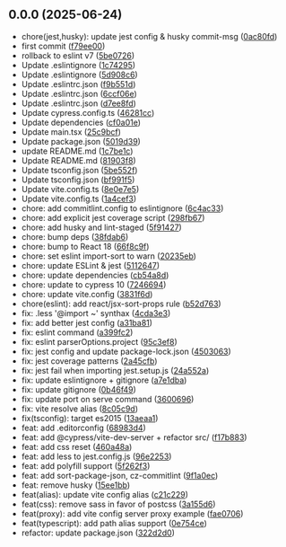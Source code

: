 ## 0.0.0 (2025-06-24)

* chore(jest,husky): update jest config & husky commit-msg ([0ac80fd](https://github.com/fabien-ml/react-ts-vite-template/commit/0ac80fd))
* first commit ([f79ee00](https://github.com/fabien-ml/react-ts-vite-template/commit/f79ee00))
* rollback to eslint v7 ([5be0726](https://github.com/fabien-ml/react-ts-vite-template/commit/5be0726))
* Update .eslintignore ([1c74295](https://github.com/fabien-ml/react-ts-vite-template/commit/1c74295))
* Update .eslintignore ([5d908c6](https://github.com/fabien-ml/react-ts-vite-template/commit/5d908c6))
* Update .eslintrc.json ([f9b551d](https://github.com/fabien-ml/react-ts-vite-template/commit/f9b551d))
* Update .eslintrc.json ([6ccf06e](https://github.com/fabien-ml/react-ts-vite-template/commit/6ccf06e))
* Update .eslintrc.json ([d7ee8fd](https://github.com/fabien-ml/react-ts-vite-template/commit/d7ee8fd))
* Update cypress.config.ts ([46281cc](https://github.com/fabien-ml/react-ts-vite-template/commit/46281cc))
* Update dependencies ([cf0a01e](https://github.com/fabien-ml/react-ts-vite-template/commit/cf0a01e))
* Update main.tsx ([25c9bcf](https://github.com/fabien-ml/react-ts-vite-template/commit/25c9bcf))
* Update package.json ([5019d39](https://github.com/fabien-ml/react-ts-vite-template/commit/5019d39))
* update README.md ([1c7be1c](https://github.com/fabien-ml/react-ts-vite-template/commit/1c7be1c))
* Update README.md ([81903f8](https://github.com/fabien-ml/react-ts-vite-template/commit/81903f8))
* Update tsconfig.json ([5be552f](https://github.com/fabien-ml/react-ts-vite-template/commit/5be552f))
* Update tsconfig.json ([bf991f5](https://github.com/fabien-ml/react-ts-vite-template/commit/bf991f5))
* Update vite.config.ts ([8e0e7e5](https://github.com/fabien-ml/react-ts-vite-template/commit/8e0e7e5))
* Update vite.config.ts ([1a4cef3](https://github.com/fabien-ml/react-ts-vite-template/commit/1a4cef3))
* chore: add commitlint.config to eslintignore ([6c4ac33](https://github.com/fabien-ml/react-ts-vite-template/commit/6c4ac33))
* chore: add explicit jest coverage script ([298fb67](https://github.com/fabien-ml/react-ts-vite-template/commit/298fb67))
* chore: add husky and lint-staged ([5f91427](https://github.com/fabien-ml/react-ts-vite-template/commit/5f91427))
* chore: bump deps ([38fdab6](https://github.com/fabien-ml/react-ts-vite-template/commit/38fdab6))
* chore: bump to React 18 ([66f8c9f](https://github.com/fabien-ml/react-ts-vite-template/commit/66f8c9f))
* chore: set eslint import-sort to warn ([20235eb](https://github.com/fabien-ml/react-ts-vite-template/commit/20235eb))
* chore: update  ESLint & jest ([5112647](https://github.com/fabien-ml/react-ts-vite-template/commit/5112647))
* chore: update dependencies ([cb54a8d](https://github.com/fabien-ml/react-ts-vite-template/commit/cb54a8d))
* chore: update to cypress 10 ([7246694](https://github.com/fabien-ml/react-ts-vite-template/commit/7246694))
* chore: update vite.config ([3831f6d](https://github.com/fabien-ml/react-ts-vite-template/commit/3831f6d))
* chore(eslint): add react/jsx-sort-props rule ([b52d763](https://github.com/fabien-ml/react-ts-vite-template/commit/b52d763))
* fix: .less '@import ~' synthax ([4cda3e3](https://github.com/fabien-ml/react-ts-vite-template/commit/4cda3e3))
* fix: add better jest config ([a31ba81](https://github.com/fabien-ml/react-ts-vite-template/commit/a31ba81))
* fix: eslint command ([a399fc2](https://github.com/fabien-ml/react-ts-vite-template/commit/a399fc2))
* fix: eslint parserOptions.project ([95c3ef8](https://github.com/fabien-ml/react-ts-vite-template/commit/95c3ef8))
* fix: jest config and update package-lock.json ([4503063](https://github.com/fabien-ml/react-ts-vite-template/commit/4503063))
* fix: jest coverage patterns ([2a45cfb](https://github.com/fabien-ml/react-ts-vite-template/commit/2a45cfb))
* fix: jest fail when importing jest.setup.js ([24a552a](https://github.com/fabien-ml/react-ts-vite-template/commit/24a552a))
* fix: update eslintignore + gitignore ([a7e1dba](https://github.com/fabien-ml/react-ts-vite-template/commit/a7e1dba))
* fix: update gitignore ([0b46f49](https://github.com/fabien-ml/react-ts-vite-template/commit/0b46f49))
* fix: update port on serve command ([3600696](https://github.com/fabien-ml/react-ts-vite-template/commit/3600696))
* fix: vite resolve alias ([8c05c9d](https://github.com/fabien-ml/react-ts-vite-template/commit/8c05c9d))
* fix(tsconfig): target es2015 ([13aeaa1](https://github.com/fabien-ml/react-ts-vite-template/commit/13aeaa1))
* feat: add .editorconfig ([68983d4](https://github.com/fabien-ml/react-ts-vite-template/commit/68983d4))
* feat: add @cypress/vite-dev-server + refactor src/ ([f17b883](https://github.com/fabien-ml/react-ts-vite-template/commit/f17b883))
* feat: add css reset ([460a48a](https://github.com/fabien-ml/react-ts-vite-template/commit/460a48a))
* feat: add less to jest.config.js ([96e2253](https://github.com/fabien-ml/react-ts-vite-template/commit/96e2253))
* feat: add polyfill support ([5f262f3](https://github.com/fabien-ml/react-ts-vite-template/commit/5f262f3))
* feat: add sort-package-json, cz-commitlint ([9f1a0ec](https://github.com/fabien-ml/react-ts-vite-template/commit/9f1a0ec))
* feat: remove husky ([15ee1bb](https://github.com/fabien-ml/react-ts-vite-template/commit/15ee1bb))
* feat(alias): update vite config alias ([c21c229](https://github.com/fabien-ml/react-ts-vite-template/commit/c21c229))
* feat(css): remove sass in favor of postcss ([3a155d6](https://github.com/fabien-ml/react-ts-vite-template/commit/3a155d6))
* feat(proxy): add vite config server proxy example ([fae0706](https://github.com/fabien-ml/react-ts-vite-template/commit/fae0706))
* feat(typescript): add path alias support ([0e754ce](https://github.com/fabien-ml/react-ts-vite-template/commit/0e754ce))
* refactor: update package.json ([322d2d0](https://github.com/fabien-ml/react-ts-vite-template/commit/322d2d0))




